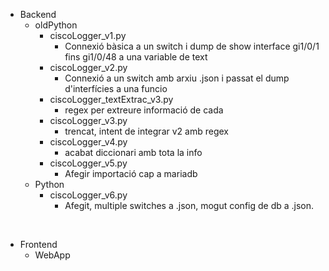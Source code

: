 * Backend
  * oldPython
    * ciscoLogger_v1.py  
      * Connexió bàsica a un switch i dump de show interface gi1/0/1 fins gi1/0/48 a una variable de text
    * ciscoLogger_v2.py
      * Connexió a un switch amb arxiu .json i passat el dump d'interfícies a una funcio
    * ciscoLogger_textExtrac_v3.py
      * regex per extreure informació de cada 
    * ciscoLogger_v3.py
      * trencat, intent de integrar v2 amb regex
    * ciscoLogger_v4.py
      * acabat diccionari amb tota la info
    * ciscoLogger_v5.py
      * Afegir importació cap a mariadb
  * Python
    * ciscoLogger_v6.py
      * Afegit, multiple switches a .json, mogut config de db a .json.

<br>

* Frontend
  * WebApp
